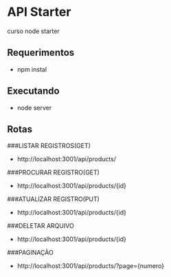 # API Starter
curso node starter


## Requerimentos
 
- npm instal
  

## Executando

- node server



## Rotas

###LISTAR REGISTROS(GET)

- http://localhost:3001/api/products/

###PROCURAR REGISTRO(GET)

- http://localhost:3001/api/products/{id}

###ATUALIZAR REGISTRO(PUT)
- http://localhost:3001/api/products/{id}
  
###DELETAR ARQUIVO
- http://localhost:3001/api/products/{id}

###PAGINAÇÃO
- http://localhost:3001/api/products/?page={numero}


